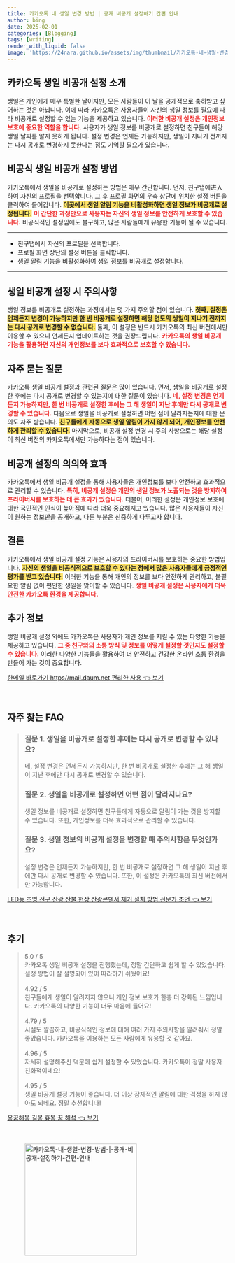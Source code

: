 ```yaml
---
title: 카카오톡 내 생일 변경 방법 | 공개 비공개 설정하기 간편 안내
author: bing
date: 2025-02-01
categories: [Blogging]
tags: [writing]
render_with_liquid: false
image: 'https://24nara.github.io/assets/img/thumbnail/카카오톡-내-생일-변경-방법-|-공개-비공개-설정하기-간편-안내.webp'
---
```



<h2 id='카카오톡_생일_비공개_설정_소개'>카카오톡 생일 비공개 설정 소개</h2>

<p>생일은 개인에게 매우 특별한 날이지만, 모든 사람들이 이 날을 공개적으로 축하받고 싶어하는 것은 아닙니다. 이에 따라 카카오톡은 사용자들이 자신의 생일 정보를 필요에 따라 비공개로 설정할 수 있는 기능을 제공하고 있습니다. <b><span style="color: #ee2323;">이러한 비공개 설정은 개인정보 보호에 중요한 역할을 합니다.</span></b> 사용자가 생일 정보를 비공개로 설정하면 친구들이 해당 생일 날짜를 알지 못하게 됩니다. 설정 변경은 언제든 가능하지만, 생일이 지나기 전까지는 다시 공개로 변경하지 못한다는 점도 기억할 필요가 있습니다.</p>

<h2 id='비공식_생일_비공개_설정_방법'>비공식 생일 비공개 설정 방법</h2>

<p>카카오톡에서 생일을 비공개로 설정하는 방법은 매우 간단합니다. 먼저, 친구탭에进入하여 자신의 프로필을 선택합니다. 그 후 프로필 화면의 우측 상단에 위치한 설정 버튼을 클릭하여 들어갑니다. <b><span style="background-color: #ffe066;">이곳에서 생일 알림 기능을 비활성화하면 생일 정보가 비공개로 설정됩니다.</span></b> <b><span style="color: #ee2323;">이 간단한 과정만으로 사용자는 자신의 생일 정보를 안전하게 보호할 수 있습니다.</span></b> 비공식적인 설정임에도 불구하고, 많은 사람들에게 유용한 기능이 될 수 있습니다.</p>

<hr />

<ul>
    <li>친구탭에서 자신의 프로필을 선택합니다.</li>
    <li>프로필 화면 상단의 설정 버튼을 클릭합니다.</li>
    <li>생일 알림 기능을 비활성화하여 생일 정보를 비공개로 설정합니다.</li>
</ul>

<hr />

<h2 id='생일_비공개_설정_시_주의사항'>생일 비공개 설정 시 주의사항</h2>

<p>생일 정보를 비공개로 설정하는 과정에서는 몇 가지 주의할 점이 있습니다. <b><span style="background-color: #ffe066;">첫째, 설정은 언제든지 변경이 가능하지만 한 번 비공개로 설정하면 해당 연도의 생일이 지나기 전까지는 다시 공개로 변경할 수 없습니다.</span></b> 둘째, 이 설정은 반드시 카카오톡의 최신 버전에서만 이용할 수 있으니 언제든지 업데이트하는 것을 권장드립니다. <b><span style="color: #ee2323;">카카오톡의 생일 비공개 기능을 활용하면 자신의 개인정보를 보다 효과적으로 보호할 수 있습니다.</span></b></p>

<h2 id='자주_묻는_질문'>자주 묻는 질문</h2>

<p>카카오톡 생일 비공개 설정과 관련된 질문은 많이 있습니다. 먼저, 생일을 비공개로 설정한 후에는 다시 공개로 변경할 수 있는지에 대한 질문이 있습니다. <b><span style="color: #ee2323;">네, 설정 변경은 언제든지 가능하지만, 한 번 비공개로 설정한 후에는 그 해 생일이 지난 후에만 다시 공개로 변경할 수 있습니다.</span></b> 다음으로 생일을 비공개로 설정하면 어떤 점이 달라지는지에 대한 문의도 자주 받습니다. <b><span style="background-color: #ffe066;">친구들에게 자동으로 생일 알림이 가지 않게 되어, 개인정보를 안전하게 관리할 수 있습니다.</span></b> 마지막으로, 비공개 설정 변경 시 주의 사항으로는 해당 설정이 최신 버전의 카카오톡에서만 가능하다는 점이 있습니다.</p>

<h2 id='비공개_설정_의의와_효과'>비공개 설정의 의의와 효과</h2>

<p>카카오톡에서 생일 비공개 설정을 통해 사용자들은 개인정보를 보다 안전하고 효과적으로 관리할 수 있습니다. <b><span style="color: #ee2323;">특히, 비공개 설정은 개인의 생일 정보가 노출되는 것을 방지하여 프라이버시를 보호하는 데 큰 효과가 있습니다.</span></b> 더불어, 이러한 설정은 개인정보 보호에 대한 국민적인 인식이 높아짐에 따라 더욱 중요해지고 있습니다. 많은 사용자들이 자신이 원하는 정보만을 공개하고, 다른 부분은 신중하게 다루고자 합니다.</p>

<h2 id='결론'>결론</h2>

<p>카카오톡에서 생일 비공개 설정 기능은 사용자의 프라이버시를 보호하는 중요한 방법입니다. <b><span style="background-color: #ffe066;">자신의 생일을 비공식적으로 보호할 수 있다는 점에서 많은 사용자들에게 긍정적인 평가를 받고 있습니다.</span></b> 이러한 기능을 통해 개인의 정보를 보다 안전하게 관리하고, 불필요한 알림 없이 편안한 생일을 맞이할 수 있습니다. <b><span style="color: #ee2323;">생일 비공개 설정은 사용자에게 더욱 안전한 카카오톡 환경을 제공합니다.</span></b></p>

<h2 id='추가_정보'>추가 정보</h2>

<p>생일 비공개 설정 외에도 카카오톡은 사용자가 개인 정보를 지킬 수 있는 다양한 기능을 제공하고 있습니다. <b><span style="color: #ee2323;">그 중 친구와의 소통 방식 및 정보를 어떻게 설정할 것인지도 설정할 수 있습니다.</span></b> 이러한 다양한 기능들을 활용하여 더 안전하고 건강한 온라인 소통 환경을 만들어 가는 것이 중요합니다.</p>


<p><a class="click-button" title="한메일 바로가기 https//mail.daum.net 편리한 사용" href="https://24nara.github.io/posts/%ED%95%9C%EB%A9%94%EC%9D%BC-%EB%B0%94%EB%A1%9C%EA%B0%80%EA%B8%B0-httpsmail.daum.net-%ED%8E%B8%EB%A6%AC%ED%95%9C-%EC%82%AC%EC%9A%A9/" rel="dofollow">한메일 바로가기 https//mail.daum.net 편리한 사용 👈 보기</a></p><br>
<h2 id='자주_찾는_FAQ'>자주 찾는 FAQ</h2>
<div itemscope="" itemtype="https://schema.org/FAQPage"> 
<blockquote> 
<div itemscope="" itemprop="mainEntity" itemtype="https://schema.org/Question"> 
<h3 itemprop="name">질문 1. 생일을 비공개로 설정한 후에는 다시 공개로 변경할 수 있나요?</h3> 
<div itemscope="" itemprop="acceptedAnswer" itemtype="https://schema.org/Answer"> 
<span itemprop="text"> 
<p>네, 설정 변경은 언제든지 가능하지만, 한 번 비공개로 설정한 후에는 그 해 생일이 지난 후에만 다시 공개로 변경할 수 있습니다.</p> 
</span> 
</div> 
</div> 
<div itemscope="" itemprop="mainEntity" itemtype="https://schema.org/Question"> 
<h3 itemprop="name">질문 2. 생일을 비공개로 설정하면 어떤 점이 달라지나요?</h3> 
<div itemscope="" itemprop="acceptedAnswer" itemtype="https://schema.org/Answer"> 
<span itemprop="text"> 
<p>생일 정보를 비공개로 설정하면 친구들에게 자동으로 알림이 가는 것을 방지할 수 있습니다. 또한, 개인정보를 더욱 효과적으로 관리할 수 있습니다.</p> 
</span> 
</div> 
</div> 
<div itemscope="" itemprop="mainEntity" itemtype="https://schema.org/Question"> 
<h3 itemprop="name">질문 3. 생일 정보의 비공개 설정을 변경할 때 주의사항은 무엇인가요?</h3> 
<div itemscope="" itemprop="acceptedAnswer" itemtype="https://schema.org/Answer"> 
<span itemprop="text"> 
<p>설정 변경은 언제든지 가능하지만, 한 번 비공개로 설정하면 그 해 생일이 지난 후에만 다시 공개로 변경할 수 있습니다. 또한, 이 설정은 카카오톡의 최신 버전에서만 가능합니다.</p> 
</span> 
</div> 
</div> 
</blockquote> 
</div>
<p><a class="click-button" title="LED등 조명 전구 잔광 잔불 현상 잔광콘덴서 제거 설치 방법 전문가 조언" href="https://24nara.github.io/posts/LED%EB%93%B1-%EC%A1%B0%EB%AA%85-%EC%A0%84%EA%B5%AC-%EC%9E%94%EA%B4%91-%EC%9E%94%EB%B6%88-%ED%98%84%EC%83%81-%EC%9E%94%EA%B4%91%EC%BD%98%EB%8D%B4%EC%84%9C-%EC%A0%9C%EA%B1%B0-%EC%84%A4%EC%B9%98-%EB%B0%A9%EB%B2%95-%EC%A0%84%EB%AC%B8%EA%B0%80-%EC%A1%B0%EC%96%B8/" rel="dofollow">LED등 조명 전구 잔광 잔불 현상 잔광콘덴서 제거 설치 방법 전문가 조언 👈 보기</a></p><br>
<h2 id='후기'>후기</h2>
<div itemscope itemtype="https://schema.org/Product">
  <blockquote>
  <div itemprop="review" itemscope itemtype="https://schema.org/Review">
      <div itemprop="reviewRating" itemscope itemtype="https://schema.org/Rating"> <span itemprop="ratingValue">5.0</span> / <span itemprop="bestRating">5</span> </div>
      <span itemprop="reviewBody">카카오톡 생일 비공개 설정을 진행했는데, 정말 간단하고 쉽게 할 수 있었습니다. 설정 방법이 잘 설명되어 있어 따라하기 쉬웠어요!</span>
  </div>
  <br>
  <div itemprop="review" itemscope itemtype="https://schema.org/Review">
      <div itemprop="reviewRating" itemscope itemtype="https://schema.org/Rating"> <span itemprop="ratingValue">4.92</span> / <span itemprop="bestRating">5</span> </div>
      <span itemprop="reviewBody">친구들에게 생일이 알려지지 않으니 개인 정보 보호가 한층 더 강화된 느낌입니다. 카카오톡의 다양한 기능이 너무 마음에 들어요!</span>
  </div>
  <br>
  <div itemprop="review" itemscope itemtype="https://schema.org/Review">
      <div itemprop="reviewRating" itemscope itemtype="https://schema.org/Rating"> <span itemprop="ratingValue">4.79</span> / <span itemprop="bestRating">5</span> </div>
      <span itemprop="reviewBody">시설도 깔끔하고, 비공식적인 정보에 대해 여러 가지 주의사항을 알려줘서 정말 좋았습니다. 카카오톡을 이용하는 모든 사람에게 유용할 것 같아요.</span>
  </div>
  <br>
  <div itemprop="review" itemscope itemtype="https://schema.org/Review">
      <div itemprop="reviewRating" itemscope itemtype="https://schema.org/Rating"> <span itemprop="ratingValue">4.96</span> / <span itemprop="bestRating">5</span> </div>
      <span itemprop="reviewBody">자세히 설명해주신 덕분에 쉽게 설정할 수 있었습니다. 카카오톡이 정말 사용자 친화적이네요!</span>
  </div>
  <br>
  <div itemprop="review" itemscope itemtype="https://schema.org/Review">
      <div itemprop="reviewRating" itemscope itemtype="https://schema.org/Rating"> <span itemprop="ratingValue">4.95</span> / <span itemprop="bestRating">5</span> </div>
      <span itemprop="reviewBody">생일 비공개 설정 기능이 좋습니다. 더 이상 잠재적인 알림에 대한 걱정을 하지 않아도 되네요. 정말 추천합니다!</span>
  </div>
  </blockquote>
</div>
<p><a class="click-button" title="용꿈해몽 길몽 흉몽 꿈 해석" href="https://24nara.github.io/posts/%EC%9A%A9%EA%BF%88%ED%95%B4%EB%AA%BD-%EA%B8%B8%EB%AA%BD-%ED%9D%89%EB%AA%BD-%EA%BF%88-%ED%95%B4%EC%84%9D/" rel="dofollow">용꿈해몽 길몽 흉몽 꿈 해석 👈 보기</a></p><br>
<figure class="image"><img src="https://24nara.github.io/assets/img/thumbnail/카카오톡-내-생일-변경-방법-|-공개-비공개-설정하기-간편-안내.webp" alt="카카오톡-내-생일-변경-방법-|-공개-비공개-설정하기-간편-안내" width="256" height="256"></figure>